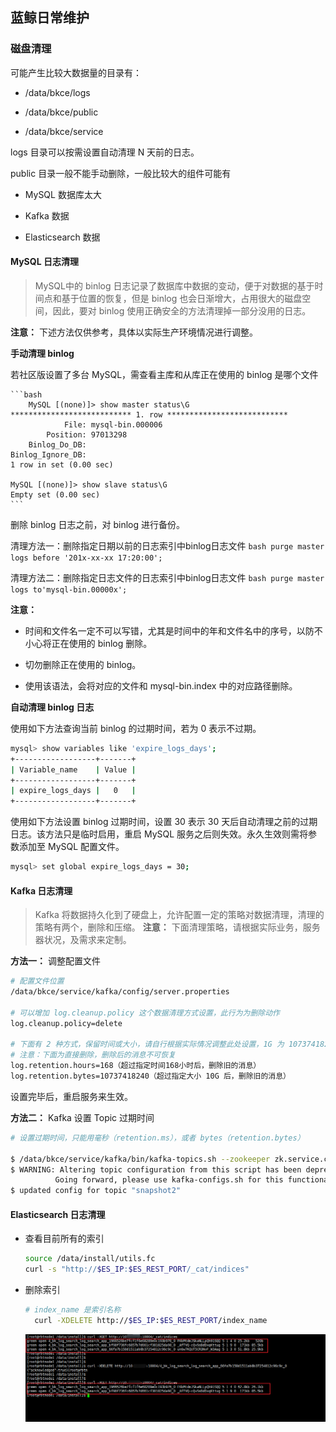 ## 蓝鲸日常维护

### 磁盘清理

可能产生比较大数据量的目录有：

- /data/bkce/logs

- /data/bkce/public

- /data/bkce/service

logs 目录可以按需设置自动清理 N 天前的日志。

public 目录一般不能手动删除，一般比较大的组件可能有

- MySQL 数据库太大

- Kafka 数据

- Elasticsearch 数据

#### MySQL 日志清理
> MySQL中的 binlog 日志记录了数据库中数据的变动，便于对数据的基于时间点和基于位置的恢复，但是 binlog 也会日渐增大，占用很大的磁盘空间，因此，要对 binlog 使用正确安全的方法清理掉一部分没用的日志。

**注意：** 下述方法仅供参考，具体以实际生产环境情况进行调整。

**手动清理 binlog**

若社区版设置了多台 MySQL，需查看主库和从库正在使用的 binlog 是哪个文件
    
    ```bash
        MySQL [(none)]> show master status\G
    *************************** 1. row ***************************
                File: mysql-bin.000006
            Position: 97013298
        Binlog_Do_DB: 
    Binlog_Ignore_DB: 
    1 row in set (0.00 sec)
    
    MySQL [(none)]> show slave status\G
    Empty set (0.00 sec)
    ```
删除 binlog 日志之前，对 binlog 进行备份。

清理方法一：删除指定日期以前的日志索引中binlog日志文件
    ```bash
    purge master logs before '201x-xx-xx 17:20:00';
    ```
    
清理方法二：删除指定日志文件的日志索引中binlog日志文件
    ```bash
    purge master logs to'mysql-bin.00000x';
    ```

**注意：**

- 时间和文件名一定不可以写错，尤其是时间中的年和文件名中的序号，以防不小心将正在使用的 binlog 删除。

- 切勿删除正在使用的 binlog。

- 使用该语法，会将对应的文件和 mysql-bin.index 中的对应路径删除。

**自动清理 binlog 日志**

使用如下方法查询当前 binlog 的过期时间，若为 0 表示不过期。

```bash
mysql> show variables like 'expire_logs_days'; 
+------------------+-------+ 
| Variable_name    | Value | 
+------------------+-------+ 
| expire_logs_days |   0   | 
+------------------+-------+
```
使用如下方法设置 binlog 过期时间，设置 30 表示 30 天后自动清理之前的过期日志。该方法只是临时启用，重启 MySQL 服务之后则失效。永久生效则需将参数添加至 MySQL 配置文件。

```bash
mysql> set global expire_logs_days = 30;
```
#### Kafka 日志清理
> Kafka 将数据持久化到了硬盘上，允许配置一定的策略对数据清理，清理的策略有两个，删除和压缩。
**注意：** 下面清理策略，请根据实际业务，服务器状况，及需求来定制。

**方法一：** 调整配置文件
```bash
# 配置文件位置
/data/bkce/service/kafka/config/server.properties

# 可以增加 log.cleanup.policy 这个数据清理方式设置，此行为为删除动作
log.cleanup.policy=delete

# 下面有 2 种方式，保留时间或大小，请自行根据实际情况调整此处设置，1G 为 1073741824 。具体保留大小根据实际情况设置
# 注意：下面为直接删除，删除后的消息不可恢复
log.retention.hours=168（超过指定时间168小时后，删除旧的消息）
log.retention.bytes=10737418240（超过指定大小 10G 后，删除旧的消息）

```
设置完毕后，重启服务来生效。

**方法二：** Kafka 设置 Topic 过期时间

```bash
# 设置过期时间，只能用毫秒（retention.ms），或者 bytes（retention.bytes）

$ /data/bkce/service/kafka/bin/kafka-topics.sh --zookeeper zk.service.consul:2181/common_kafka --topic snapshot2 --alter --config retention.ms=17280000
$ WARNING: Altering topic configuration from this script has been deprecated and may be removed in future releases.
          Going forward, please use kafka-configs.sh for this functionality
$ updated config for topic "snapshot2"

```

#### Elasticsearch 日志清理
- 查看目前所有的索引
    ```bash
    source /data/install/utils.fc  
    curl -s "http://$ES_IP:$ES_REST_PORT/_cat/indices"
    ```

- 删除索引
  ```bash
  # index_name 是索引名称
    curl -XDELETE http://$ES_IP:$ES_REST_PORT/index_name
  ```
    ![es索引](../../assets/bk_search_log.png)